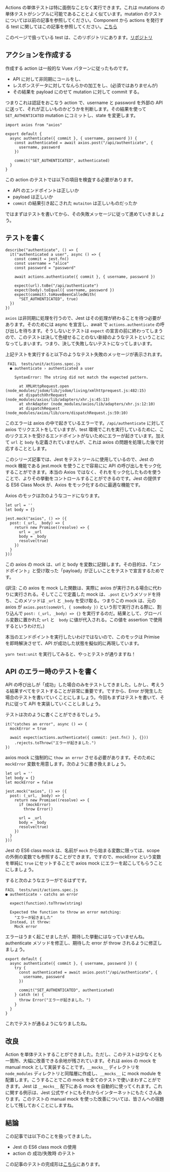 Actions の単体テストは特に面倒なことなく実行できます。これは mutations の単体テストがシンプルに可能であることとよく似ています。mutation のテストについては以前の記事を参照してください。Component から actions を発行する test に関してはこの記事を参照してください。[こちら](https://lmiller1990.github.io/vue-testing-handbook/vuex-in-components-mutations-and-actions.html)

このページで扱っている test は、このリポジトリにあります。[リポジトリ](https://github.com/lmiller1990/vue-testing-handbook/blob/master/demo-app/tests/unit/actions.spec.js)

## アクションを作成する

作成する action は一般的な Vuex パターンに従ったものです。

- API に対して非同期にコールをし、
- レスポンスデータに対してなんらかの加工をし、(必須ではありませんが)
- その結果を payload にのせて mutation に対して commit する。

つまりこれは認証をおこなう action で、username と password を外部の API に送って、それが正しいものかどうかを判断します。その結果を使って `SET_AUTHENTICATED` mutation にコミットし、state を変更します。

```js:title=action
import axios from "axios"

export default {
  async authenticate({ commit }, { username, password }) {
    const authenticated = await axios.post("/api/authenticate", {
      username, password
    })

    commit("SET_AUTHENTICATED", authenticated)
  }
}
```

この action のテストでは以下の項目を検査する必要があります。

- API のエンドポイントは正しいか
- payload は正しいか
- `commit` の結果引き起こされた `mutaiton` は正しいものだったか

ではまずはテストを書いてから、その失敗メッセージに従って進めていきましょう。

## テストを書く

```js:title=action のテスト
describe("authenticate", () => {
  it("authenticated a user", async () => {
    const commit = jest.fn()
    const username = "alice"
    const password = "password"

    await actions.authenticate({ commit }, { username, password })

    expect(url).toBe("/api/authenticate")
    expect(body).toEqual({ username, password })
    expect(commit).toHaveBeenCalledWith(
      "SET_AUTHENTICATED", true)
  })
})
```

`axios` は非同期に処理を行うので、Jest はその処理が終わることを待つ必要があります。そのためには async を宣言し、await で `actions.authenticate` の呼び出しを待ちます。そうしないとテストは `expect` の宣言の前に終わってしまうので、このテストは決して色褪せることのない新緑のようなテストということになってしまいます。つまり、決して失敗しないテストになってしまいます。

上記テストを実行すると以下のようなテスト失敗のメッセージが表示されます。

```
 FAIL  tests/unit/actions.spec.js
  ● authenticate › authenticated a user

    SyntaxError: The string did not match the expected pattern.

      at XMLHttpRequest.open (node_modules/jsdom/lib/jsdom/living/xmlhttprequest.js:482:15)
      at dispatchXhrRequest (node_modules/axios/lib/adapters/xhr.js:45:13)
      at xhrAdapter (node_modules/axios/lib/adapters/xhr.js:12:10)
      at dispatchRequest (node_modules/axios/lib/core/dispatchRequest.js:59:10)
```

このエラーは axios の中で起きているエラーです。`/api/authenticate` に対して axios でリクエストをしていますが、test 環境でこれを実行しているために、このリクエストを受けるエンドポイントがないためにエラーが起きています。加えて `url` と `body` も定義されていませんが、これは axios の問題を処理した後で対応することとします。

このシリーズ記事では、Jest をテストツールに使用しているので、Jest の mock 機能である jest.mock を使うことで容易にに API の呼び出しをモック化することができます。本当の Axios ではなく、それをモック化したものを使うことで、よりその挙動をコントロールすることができるのです。Jest の提供する ES6 Class Mock が、Axios をモック化するのに最適な機能です。

Axios のモックは次のようなコードになります。

```js:title=Jest の内部で axios を mock 化する
let url = ''
let body = {}

jest.mock("axios", () => ({
  post: (_url, _body) => { 
    return new Promise((resolve) => {
      url = _url
      body = _body
      resolve(true)
    })
  }
}))
```

この axios の mock は、url と body を変数に記録します。その目的は、「エンドポイント」と受け取った「payload」が正しいことをテストで宣言するためです。

(訳注: この axios を mock した関数は、実際に axios が実行される場合に代わりに実行される。そしてここで定義した mock は、`.post` というメソッドを持ち、このメソッドは `_url` と `_body` を受け取る。つまりこの mock は、元の axios が `axios.post(someUrl, { someBody })` という形で実行される際に、割り込んで `post: (_url, _body) => {}` を実行するのだ。結果として、グローバル変数に置かれた `url` と　`body` に値が代入される。この値を assertion で使用するというわけだ。)

本当のエンドポイントを実行したいわけではないので、このモックは Primise を即時解決させて、API が成功した状態を擬似的に再現しています。

`yarn test:unit` を実行してみると、やっとテストが通りますね！

## API のエラー時のテストを書く 

API の呼び出しが「成功」した場合のみをテストしてきました。しかし、考えうる結果すべてをテストすることが非常に重要です。ですから、Error が発生した場合のテストを書いていくことにしましょう。今回もまずはテストを書いて、それに従って API を実装していくことしましょう。

テストは次のように書くことができるでしょう。

```js:title=Jest による test
it("catches an error", async () => {
  mockError = true

  await expect(actions.authenticate({ commit: jest.fn() }, {}))
    .rejects.toThrow("エラーが起きました.")
})
```

axios mock に強制的に `thow an error` させる必要があります。そのために `mockError` 変数を用意します。次のように書き換えましょう。

```js:title=Jest による test
let url = ''
let body = {}
let mockError = false

jest.mock("axios", () => ({
  post: (_url, _body) => { 
    return new Promise((resolve) => {
      if (mockError) 
        throw Error()

      url = _url
      body = _body
      resolve(true)
    })
  }
}))
```

Jest の ES6 class mock は、名前が `mock` から始まる変数に限っては、scope の外側の変数でも参照することができます。ですので、mockError という変数を単純に `true` にセットすることで axios mock にエラーを起こしてもらうことにしましょう。

すると次のようなエラーがでるはずです。

```
FAIL  tests/unit/actions.spec.js
● authenticate › catchs an error

  expect(function).toThrow(string)

  Expected the function to throw an error matching:
    "エラーが起きました"
  Instead, it threw:
    Mock error
```

エラーはうまく起こせましたが、期待した挙動にはなっていませんね。authenticate メソッドを修正し、期待した error が throw されるように修正しましょう。

```js:title=action を修正する
export default {
  async authenticate({ commit }, { username, password }) {
    try {
      const authenticated = await axios.post("/api/authenticate", {
        username, password
      })

      commit("SET_AUTHENTICATED", authenticated)
    } catch (e) {
      throw Error("エラーが起きました。")
    }
  }
}
```

これでテストが通るようになりましたね。

## 改良
 
Action を単体テストすることができました。ただし、このテストは少なくとも一箇所、大幅に改善できる余地が残されています。それは axios の mock を manual mock として実装することです。`__mocks__` ディレクトリを `node_modules` ディレクトリと同階層に作成し、`__mocks__` に mock module を配置します。こうすることでこの mock を全てのテストで使いまわすことができます。Jest は `__mocks__` 配下にある mock を自動的に使ってくれます。これに関する例示は、Jest 公式サイトにもそれからインターネットにもたくさんあります。このテストの manual mock を使った改善については、皆さんへの宿題として残しておくことにしますね。

## 結論

この記事では以下のことを扱ってきました。

- Jest の ES6 class mock の使用
- action の 成功/失敗時 のテスト

この記事のテストの完成形は[こちら](https://github.com/lmiller1990/vue-testing-handbook/blob/master/demo-app/tests/unit/actions.spec.js)にあります。
